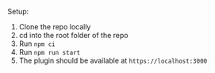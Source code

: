 Setup:

1. Clone the repo locally
2. cd into the root folder of the repo
3. Run `npm ci`
4. Run `npm run start`
5. The plugin should be available at `https://localhost:3000`
